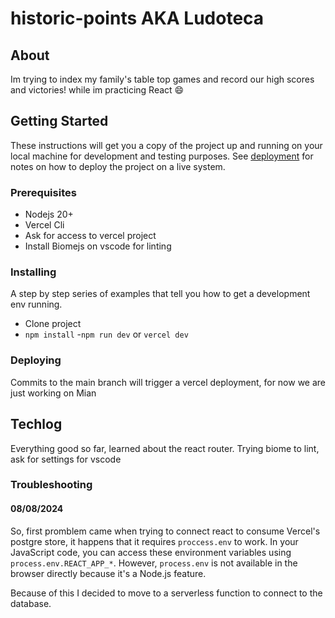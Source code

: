 # historic-points AKA Ludoteca



## About <a name = "about"></a>

Im trying to index my family's table top games and record our high scores and victories! while im practicing React 😄




## Getting Started <a name = "getting_started"></a>

These instructions will get you a copy of the project up and running on your local machine for development and testing purposes. See [deployment](#deployment) for notes on how to deploy the project on a live system.

### Prerequisites

 - Nodejs 20+
 - Vercel Cli
 - Ask for access to vercel project
 - Install Biomejs on vscode for linting

### Installing

A step by step series of examples that tell you how to get a development env running.

- Clone project
- ```npm install```
-```npm run dev``` or ```vercel dev```
### Deploying

Commits to the main branch will trigger a vercel deployment, for now we are just working on Mian

## Techlog

Everything good so far, learned about the react router.
Trying biome to lint, ask for settings for vscode


### Troubleshooting
#### 08/08/2024
So, first promblem came when trying to connect react to consume Vercel's postgre store, it happens that it requires ``` proccess.env ``` to work. In your JavaScript code, you can access these environment variables using ```process.env.REACT_APP_*```. However, ```process.env``` is not available in the browser directly because it's a Node.js feature.

Because of this I decided to move to a serverless function to connect to the database.